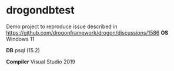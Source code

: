 # drogondbtest
Demo project to reproduce issue described in https://github.com/drogonframework/drogon/discussions/1586
**OS**
Windows 11

**DB**
psql (15.2)

**Compiler**
Visual Studio 2019
